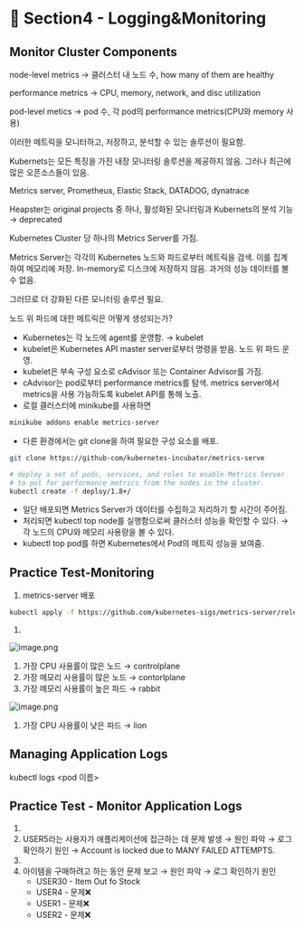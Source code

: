 # 🍨 Section4 - Logging&Monitoring

## Monitor Cluster Components


node-level metrics → 클러스터 내 노드 수, how many of them are healthy


performance metrics → CPU, memory, network, and disc utilization


pod-level  metics → pod 수, 각 pod의 performance metrics(CPU와 memory 사용)


이러한 메트릭을 모니터하고, 저장하고, 분석할 수 있는 솔루션이 필요함.


Kubernets는 모든 특징을 가진 내장 모니터링 솔루션을 제공하지 않음. 그러나 최근에 많은 오픈소스들이 있음.


Metrics server, Prometheus, Elastic Stack, DATADOG, dynatrace


Heapster는 original projects 중 하나, 활성화된 모니터링과 Kubernets의 분석 기능 → deprecated


Kubernetes Cluster 당 하나의 Metrics Server를 가짐.


Metrics Server는 각각의 Kubernetes 노드와 파드로부터 메트릭을 검색. 이를 집계하여 메모리에 저장. In-memory로 디스크에 저장하지 않음. 과거의 성능 데이터를 볼 수 없음.


그러므로 더 강화된 다른 모니터링 솔루션 필요.


노드 위 파드에 대한 메트릭은 어떻게 생성되는가?

- Kubernetes는 각 노드에 agent를 운영함. → kubelet
- kubelet은 Kubernetes API master server로부터 명령을 받음. 노드 위 파드 운영.
- kubelet은 부속 구성 요소로 cAdvisor 또는 Container Advisor를 가짐.
- cAdvisor는 pod로부터 performance metrics를 탐색. metrics server에서 metrics을 사용 가능하도록  kubelet API를 통해 노출.
- 로컬 클러스터에 minikube를 사용하면

```bash
minikube addons enable metrics-server
```

- 다른 환경에서는 git clone을 하여 필요한 구성 요소를 배포.

```bash
git clone https://github-com/kubernetes-incubator/metrics-serve

# deploy a set of pods, services, and roles to enable Metrics Server
# to pul for performance metrics from the nodes in the cluster.
kubectl create -f deploy/1.8+/
```

- 일단 배포되면 Metrics Server가 데이터를 수집하고 처리하기 할 시간이 주어짐.
- 처리되면 kubectl top node를 실행함으로써 클러스터 성능을 확인할 수 있다. → 각 노드의 CPU와 메모리 사용량을 볼 수 있다.
- kubectl top pod를 하면 Kubernetes에서 Pod의 메트릭 성능을 보여줌.

## Practice Test-Monitoring

1. metrics-server 배포

```bash
kubectl apply -f https://github.com/kubernetes-sigs/metrics-server/releases/latest/download/components.yaml
```

1. 

![image.png](https://prod-files-secure.s3.us-west-2.amazonaws.com/b2ea2032-00e9-4883-a13b-cb03cf5b2334/be867e9c-0d47-47a3-971e-146d2c8c7945/image.png?X-Amz-Algorithm=AWS4-HMAC-SHA256&X-Amz-Content-Sha256=UNSIGNED-PAYLOAD&X-Amz-Credential=ASIAZI2LB46626VU2SAM%2F20250411%2Fus-west-2%2Fs3%2Faws4_request&X-Amz-Date=20250411T140859Z&X-Amz-Expires=3600&X-Amz-Security-Token=IQoJb3JpZ2luX2VjEEYaCXVzLXdlc3QtMiJHMEUCIGUqWMwO%2B9uL0la1TVayPpBKexbZbcsbnUVMvTlSCcgJAiEAtdNXOyaF9qah52QbCQUrPd49FrPfOr%2BqIB8eIoGPA0cqiAQIv%2F%2F%2F%2F%2F%2F%2F%2F%2F%2F%2FARAAGgw2Mzc0MjMxODM4MDUiDM9Ls12lV2Xxpj%2F4ZSrcAzqRBJ2yj5eK%2F9SKoN8wI%2BADXWjgRVg1b0erspB4R%2FnBrU%2F9wV1QMv1nD5%2Fxo6aQ0awulsAewD2X%2Fj0PjKR6H7Bo1d3MIG5H2faeYrLnOTc%2BObRx5mbXjAf0Hi%2FpeHOMO6MNNnvCG9JyqrTbYWF4V%2FiOksmbiGKprrO%2Bd79Y5du0iDgBd2Owgzy4bojXoVa%2B1kxQGJOZIMrJy1qkgxFYyHMXalsGD8oytD%2BairWW%2Bi8sSnH%2BvF78ncviS8004f4%2BH1JpM4X%2BlU5j8GPlH1j%2FT1BbjmIozRIcpfzna6L0cyCpzGgE5aj45xXr%2B7tD%2BsGKhARMACCkTCnOlNuyLIPBjnD5LtKEcpMSLPh8ys4ZfKgvqSyaiXGhVbaVaJjX2FrSzLQOM5wlQDXYVHgPZZxQfuMuJRliPPiMiP%2BcRcTQSrA2PfW05hZbfHZOPcnM%2Bgyg7Mx6cf%2F97QfiH2Ux3FcDOQHiJ6LpMNIRGXrOsJHrgk6yNXr9o3FrWd8QW3WTyHG8E2lPhen2ypUnO76GHvT4viQ2UmKdf%2FtbDR8vd25oVseKjhzNwprGLn%2Bs%2BRBiSSYXPcTPeDooLwG3VLnUd9T7jGKBEMeRmOfNq8rYEYIOz9zPDJfspMdu9BS0UPxqMIu25L8GOqUBkOJKV26ASab9gXNCuln9nGIfrqK9K3EwWWQQA4pbv2WwzQ%2FdzQE0AbcW5pgDloOWMocVH0fH%2F2P9f%2FuL7LE5byfVFHr%2B5Vn2K%2Bi%2Bm%2FneMX9KJdYz9zWVgz9KQPvFmQ%2Bcrdl1d5yPx5WOaoYvSEIV%2Fq8jjg%2FXBDP9yLCVuyLtgQ%2FeUvm8qg1r0qJUQSdBIyueHYfHxDe5XynuUu2LzEuGqLR6aypH&X-Amz-Signature=529869bd0bd28e7a4b7485cc1ca34d0072981246802f5c55bc117e66f5422a85&X-Amz-SignedHeaders=host&x-id=GetObject)

1. 가장 CPU 사용률이 많은 노드 → controlplane
2. 가장 메모리 사용률이 많은 노드 → contorlplane
3. 가장 메모리 사용률이 높은 파드 → rabbit

![image.png](https://prod-files-secure.s3.us-west-2.amazonaws.com/b2ea2032-00e9-4883-a13b-cb03cf5b2334/a5ad8203-cf78-4c06-9de1-67cb491aedc9/image.png?X-Amz-Algorithm=AWS4-HMAC-SHA256&X-Amz-Content-Sha256=UNSIGNED-PAYLOAD&X-Amz-Credential=ASIAZI2LB46626VU2SAM%2F20250411%2Fus-west-2%2Fs3%2Faws4_request&X-Amz-Date=20250411T140859Z&X-Amz-Expires=3600&X-Amz-Security-Token=IQoJb3JpZ2luX2VjEEYaCXVzLXdlc3QtMiJHMEUCIGUqWMwO%2B9uL0la1TVayPpBKexbZbcsbnUVMvTlSCcgJAiEAtdNXOyaF9qah52QbCQUrPd49FrPfOr%2BqIB8eIoGPA0cqiAQIv%2F%2F%2F%2F%2F%2F%2F%2F%2F%2F%2FARAAGgw2Mzc0MjMxODM4MDUiDM9Ls12lV2Xxpj%2F4ZSrcAzqRBJ2yj5eK%2F9SKoN8wI%2BADXWjgRVg1b0erspB4R%2FnBrU%2F9wV1QMv1nD5%2Fxo6aQ0awulsAewD2X%2Fj0PjKR6H7Bo1d3MIG5H2faeYrLnOTc%2BObRx5mbXjAf0Hi%2FpeHOMO6MNNnvCG9JyqrTbYWF4V%2FiOksmbiGKprrO%2Bd79Y5du0iDgBd2Owgzy4bojXoVa%2B1kxQGJOZIMrJy1qkgxFYyHMXalsGD8oytD%2BairWW%2Bi8sSnH%2BvF78ncviS8004f4%2BH1JpM4X%2BlU5j8GPlH1j%2FT1BbjmIozRIcpfzna6L0cyCpzGgE5aj45xXr%2B7tD%2BsGKhARMACCkTCnOlNuyLIPBjnD5LtKEcpMSLPh8ys4ZfKgvqSyaiXGhVbaVaJjX2FrSzLQOM5wlQDXYVHgPZZxQfuMuJRliPPiMiP%2BcRcTQSrA2PfW05hZbfHZOPcnM%2Bgyg7Mx6cf%2F97QfiH2Ux3FcDOQHiJ6LpMNIRGXrOsJHrgk6yNXr9o3FrWd8QW3WTyHG8E2lPhen2ypUnO76GHvT4viQ2UmKdf%2FtbDR8vd25oVseKjhzNwprGLn%2Bs%2BRBiSSYXPcTPeDooLwG3VLnUd9T7jGKBEMeRmOfNq8rYEYIOz9zPDJfspMdu9BS0UPxqMIu25L8GOqUBkOJKV26ASab9gXNCuln9nGIfrqK9K3EwWWQQA4pbv2WwzQ%2FdzQE0AbcW5pgDloOWMocVH0fH%2F2P9f%2FuL7LE5byfVFHr%2B5Vn2K%2Bi%2Bm%2FneMX9KJdYz9zWVgz9KQPvFmQ%2Bcrdl1d5yPx5WOaoYvSEIV%2Fq8jjg%2FXBDP9yLCVuyLtgQ%2FeUvm8qg1r0qJUQSdBIyueHYfHxDe5XynuUu2LzEuGqLR6aypH&X-Amz-Signature=bb9f3077fb6251d518d89a66b526d0cf122e17099c394ffc116cd00b4fb89483&X-Amz-SignedHeaders=host&x-id=GetObject)

1. 가장 CPU 사용률이 낮은 파드 → lion

## Managing Application Logs


kubectl logs <pod 이름>


## Practice Test - Monitor Application Logs

1. 
2. USER5라는 사용자가 애플리케이션에 접근하는 데 문제 발생 → 원인 파악 → 로그 확인하기
원인 → Account is locked due to MANY FAILED ATTEMPTS.
3. 
4. 아이템을 구매하려고 하는 동안 문제 보고 → 원인 파악 → 로그 확인하기
원인
    - USER30 - Item Out fo Stock
    - USER4 - 문제❌
    - USER1 - 문제❌
    - USER2 - 문제❌
